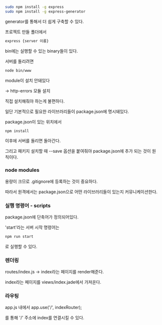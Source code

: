 ```bash
sudo npm install -g express
sudo npm install -g express-generator
```

generator를 통해서 더 쉽게 구축할 수 있다.



프로젝트 만들 폴더에서

```bash
express {server 이름}
```



bin에는 실행할 수 있는 binary들이 있다.

서버를 돌리려면

```bash
node bin/www
```

module이 설치 안돼있다

-> http-errors 모듈 설치

직접 설치해줘야 하는게 불편하다.



일단 기본적으로 필요한 라이브러리들이 package.json에 명시돼있다.

package.json이 있는 위치에서

```bash
npm install
```

이후에 서버를 돌리면 돌아간다.



그리고 패키지 설치할 때 --save 옵션을 붙여줘야 package.json에 추가 되는 것이 원칙이다.



### node modules

용량이 크므로 .gitignore에 등록하는 것이 중요하다.

따라서 원격에서는 package.json으로 어떤 라이브러리들이 있는지 커뮤니케이션한다.



###  실행 명령어 - scripts

package.json에 단축어가 정의되어있다.

'start'라는 서버 시작 명령어는

```bash
npm run start
```

로 실행할 수 있다.



### 렌더링

routes/index.js -> index라는 페이지를 render해준다.

index라는 페이지를 views/index.jade에서 가져온다.



### 라우팅

app.js 내에서 app.use('/', indexRouter);

를 통해 '/' 주소에 index를 연결시킬 수 있다.





